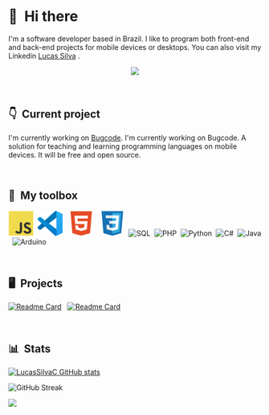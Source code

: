# 👋 &nbsp;Hi there

I'm a software developer based in Brazil. I like to program both front-end and back-end projects for mobile devices or desktops. You can also visit my Linkedin [Lucas Silva](https://www.linkedin.com/in/lucas-silva-64a715269/) .

<div align="center">
   <img src="https://64.media.tumblr.com/6817bc1e7a8566924b4b2503a9ee4032/1eec2c221201275f-26/s640x960/4f6dffe3c2334ed1750917f9f0caa3ebc05c15a3.gif">
</div>

&nbsp;

## 👇 &nbsp;Current project

I'm currently working on [Bugcode](https://lucassilvac.github.io/BugCode/). I'm currently working on Bugcode. A solution for teaching and learning programming languages on mobile devices. It will be free and open source. 

&nbsp;

## 🧰 &nbsp;My toolbox

<img  src="https://raw.githubusercontent.com/devicons/devicon/1119b9f84c0290e0f0b38982099a2bd027a48bf1/icons/javascript/javascript-original.svg" alt="JavaScript" width="50" height="50"/>&nbsp;
<img  src="https://raw.githubusercontent.com/devicons/devicon/1119b9f84c0290e0f0b38982099a2bd027a48bf1/icons/vscode/vscode-original.svg" alt="VSCode" width="50" height="50"/> &nbsp;
<img  src="https://raw.githubusercontent.com/devicons/devicon/1119b9f84c0290e0f0b38982099a2bd027a48bf1/icons/html5/html5-plain.svg" alt="HTML5" width="50" height="50"/> &nbsp;
<img  src="https://raw.githubusercontent.com/devicons/devicon/1119b9f84c0290e0f0b38982099a2bd027a48bf1/icons/css3/css3-original.svg" alt="CSS3" width="50" height="50"/>&nbsp;
<img src="https://cdn.jsdelivr.net/gh/devicons/devicon@latest/icons/azuresqldatabase/azuresqldatabase-original.svg" alt="SQL" width="50" height="50"/>&nbsp;
<img src="https://cdn.jsdelivr.net/gh/devicons/devicon@latest/icons/php/php-original.svg" alt="PHP" width="50" height="50"/>&nbsp;
<img src="https://cdn.jsdelivr.net/gh/devicons/devicon@latest/icons/python/python-original.svg" alt="Python" width="50" height="50"/>&nbsp;
<img src="https://cdn.jsdelivr.net/gh/devicons/devicon@latest/icons/csharp/csharp-original.svg" alt="C#" width="50" height="50"/>&nbsp;
<img src="https://cdn.jsdelivr.net/gh/devicons/devicon@latest/icons/java/java-original.svg"  alt="Java" width="50" height="50"/>&nbsp;
<img src="https://cdn.jsdelivr.net/gh/devicons/devicon@latest/icons/arduino/arduino-original-wordmark.svg" alt="Arduino" width="50" height="50"/>
          
          
            
&nbsp;

## 🖥 &nbsp;Projects
[![Readme Card](https://github-readme-stats.vercel.app/api/pin/?username=LucasSilvaC&repo=BugCode&bg_color=0d1116&title_color=ce09ec&text_color=a4aacb&icon_color=007ec6)](https://github.com/LucasSilvaC/BugCode) &nbsp;
[![Readme Card](https://github-readme-stats.vercel.app/api/pin/?username=LucasSilvaC&repo=Alugueis-imobiliarios&bg_color=0d1116&title_color=ce09ec&text_color=a4aacb&icon_color=007ec6)](https://github.com/LucasSilvaC/Alugueis-imobiliarios)

&nbsp;

## 📊 &nbsp;Stats
[![LucasSilvaC GitHub stats](https://github-readme-stats.vercel.app/api?username=LucasSilvaC&hide=contribs,prs&show_icons=true&bg_color=0d1116&title_color=ce09ec&text_color=a4aacb&icon_color=007ec6)](https://github.com/LucasSilvaC/github-readme-stats)

![GitHub Streak](https://github-readme-streak-stats.herokuapp.com/?user=LucasSilvaC&theme=dark&count_private=true&bg_color=0d1116&title_color=ce09ec&text_color=a4aacb&icon_color=007ec6)

![](https://github-readme-stats.vercel.app/api/top-langs/?username=LucasSilvaC&theme=dark&hide_border=true&include_all_commits=false&count_private=true&layout=compact)
